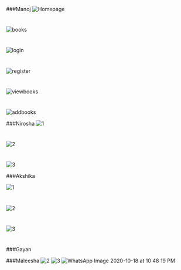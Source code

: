 ###Manoj
![Homepage](https://user-images.githubusercontent.com/50723029/96376342-09af8400-119c-11eb-97df-ada4a7729b73.png)
#
![books](https://user-images.githubusercontent.com/50723029/96376366-32377e00-119c-11eb-8847-149941efa9b4.png)
#
![login](https://user-images.githubusercontent.com/50723029/96376397-5b580e80-119c-11eb-86bc-c7bc4d80dc39.png)
#
![register](https://user-images.githubusercontent.com/50723029/96376426-6f9c0b80-119c-11eb-8848-202c8532c7fe.png)
#
![viewbooks](https://user-images.githubusercontent.com/50723029/96376450-91958e00-119c-11eb-953f-be1baf98b31b.png)
#
![addbooks](https://user-images.githubusercontent.com/50723029/96376505-e3d6af00-119c-11eb-878f-b9457e2d2c13.png)

###Nirosha
![1](https://user-images.githubusercontent.com/52610136/96376295-b0dfeb80-119b-11eb-89aa-9a19cbc70ae7.png)
#
![2](https://user-images.githubusercontent.com/52610136/96376299-b63d3600-119b-11eb-9127-36c96f432360.png)
#
![3](https://user-images.githubusercontent.com/52610136/96376304-b9382680-119b-11eb-8e0f-7d4520b4ec2c.png)


###Akshika

![1](https://user-images.githubusercontent.com/52610136/96376343-0a481a80-119c-11eb-906c-e83d66356ea0.png)
#

![2](https://user-images.githubusercontent.com/52610136/96376344-0ddba180-119c-11eb-9c2b-246555cd70f6.png)
#
![3](https://user-images.githubusercontent.com/52610136/96376345-103dfb80-119c-11eb-8b97-381dc8bcb37b.png)
#

###Gayan


###Maleesha
![2](https://user-images.githubusercontent.com/52610136/96376382-47aca800-119c-11eb-9183-068076d33d69.jpeg)
![3](https://user-images.githubusercontent.com/52610136/96376384-49766b80-119c-11eb-9922-1a32bc24b7c3.jpeg)
![WhatsApp Image 2020-10-18 at 10 48 19 PM](https://user-images.githubusercontent.com/52610136/96376387-4a0f0200-119c-11eb-92a8-ca4846f9bdb3.jpeg)

